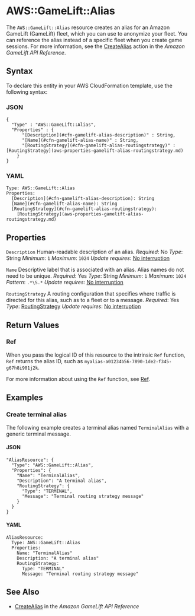 # AWS::GameLift::Alias<a name="aws-resource-gamelift-alias"></a>

The `AWS::GameLift::Alias` resource creates an alias for an Amazon GameLift \(GameLift\) fleet, which you can use to anonymize your fleet\. You can reference the alias instead of a specific fleet when you create game sessions\. For more information, see the [CreateAlias](https://docs.aws.amazon.com/gamelift/latest/apireference/API_CreateAlias.html) action in the *Amazon GameLift API Reference*\.

## Syntax<a name="aws-resource-gamelift-alias-syntax"></a>

To declare this entity in your AWS CloudFormation template, use the following syntax:

### JSON<a name="aws-resource-gamelift-alias-syntax.json"></a>

```
{
  "Type" : "AWS::GameLift::Alias",
  "Properties" : {
      "[Description](#cfn-gamelift-alias-description)" : String,
      "[Name](#cfn-gamelift-alias-name)" : String,
      "[RoutingStrategy](#cfn-gamelift-alias-routingstrategy)" : [RoutingStrategy](aws-properties-gamelift-alias-routingstrategy.md)
    }
}
```

### YAML<a name="aws-resource-gamelift-alias-syntax.yaml"></a>

```
Type: AWS::GameLift::Alias
Properties:
  [Description](#cfn-gamelift-alias-description): String
  [Name](#cfn-gamelift-alias-name): String
  [RoutingStrategy](#cfn-gamelift-alias-routingstrategy):
    [RoutingStrategy](aws-properties-gamelift-alias-routingstrategy.md)
```

## Properties<a name="aws-resource-gamelift-alias-properties"></a>

`Description`  <a name="cfn-gamelift-alias-description"></a>
Human\-readable description of an alias\.
*Required*: No
*Type*: String
*Minimum*: `1`
*Maximum*: `1024`
*Update requires*: [No interruption](https://docs.aws.amazon.com/AWSCloudFormation/latest/UserGuide/using-cfn-updating-stacks-update-behaviors.html#update-no-interrupt)

`Name`  <a name="cfn-gamelift-alias-name"></a>
Descriptive label that is associated with an alias\. Alias names do not need to be unique\.
*Required*: Yes
*Type*: String
*Minimum*: `1`
*Maximum*: `1024`
*Pattern*: `.*\S.*`
*Update requires*: [No interruption](https://docs.aws.amazon.com/AWSCloudFormation/latest/UserGuide/using-cfn-updating-stacks-update-behaviors.html#update-no-interrupt)

`RoutingStrategy`  <a name="cfn-gamelift-alias-routingstrategy"></a>
A routing configuration that specifies where traffic is directed for this alias, such as to a fleet or to a message\.
*Required*: Yes
*Type*: [RoutingStrategy](aws-properties-gamelift-alias-routingstrategy.md)
*Update requires*: [No interruption](https://docs.aws.amazon.com/AWSCloudFormation/latest/UserGuide/using-cfn-updating-stacks-update-behaviors.html#update-no-interrupt)

## Return Values<a name="aws-resource-gamelift-alias-return-values"></a>

### Ref<a name="aws-resource-gamelift-alias-return-values-ref"></a>

 When you pass the logical ID of this resource to the intrinsic `Ref` function, `Ref` returns the alias ID, such as `myalias-a01234b56-7890-1de2-f345-g67h8i901j2k`\.

For more information about using the `Ref` function, see [Ref](https://docs.aws.amazon.com/AWSCloudFormation/latest/UserGuide/intrinsic-function-reference-ref.html)\.

## Examples<a name="aws-resource-gamelift-alias--examples"></a>

### Create terminal alias<a name="aws-resource-gamelift-alias--examples--Create_terminal_alias"></a>

The following example creates a terminal alias named `TerminalAlias` with a generic terminal message\.

#### JSON<a name="aws-resource-gamelift-alias--examples--Create_terminal_alias--json"></a>

```
"AliasResource": {
  "Type": "AWS::GameLift::Alias",
  "Properties": {
    "Name": "TerminalAlias",
    "Description": "A terminal alias",
    "RoutingStrategy": {
      "Type": "TERMINAL",
      "Message": "Terminal routing strategy message"
    }
  }
}
```

#### YAML<a name="aws-resource-gamelift-alias--examples--Create_terminal_alias--yaml"></a>

```
AliasResource:
  Type: AWS::GameLift::Alias
  Properties:
    Name: "TerminalAlias"
    Description: "A terminal alias"
    RoutingStrategy:
      Type: "TERMINAL"
      Message: "Terminal routing strategy message"
```

## See Also<a name="aws-resource-gamelift-alias--seealso"></a>
+  [CreateAlias](https://docs.aws.amazon.com/gamelift/latest/apireference/API_CreateAlias.html) in the *Amazon GameLift API Reference*
